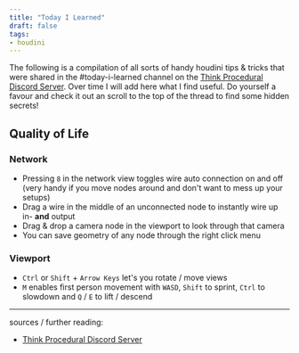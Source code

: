 ```yaml
---
title: "Today I Learned"
draft: false
tags:
- houdini
---
```


The following is a compilation of all sorts of handy houdini tips & tricks that were shared in the #today-i-learned channel on the [Think Procedural Discord Server](https://thinkprocedural.com/). Over time I will add here what I find useful. 
Do yourself a favour and check it out an scroll to the top of the thread to find some hidden secrets!

## Quality of Life

### Network 
- Pressing `8` in the network view toggles wire auto connection on and off (very handy if you move nodes around and don't want to mess up your setups)
- Drag a wire in the middle of an unconnected node to instantly wire up in- **and** output
- Drag & drop a camera node in the viewport to look through that camera
- You can save geometry of any node through the right click menu

### Viewport
- `Ctrl` or `Shift` + `Arrow Keys` let's you rotate / move views
- `M` enables first person movement with `WASD`, `Shift` to sprint, `Ctrl` to slowdown and `Q` / `E` to lift / descend

---

sources / further reading:
- [Think Procedural Discord Server](https://thinkprocedural.com/)

